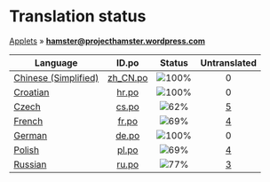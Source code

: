 # Translation status
[Applets](../../README.md) &#187; **hamster@projecthamster.wordpress.com**

Language | ID.po | Status | Untranslated
---------|:--:|:------:|:-----------:
[Chinese (Simplified)](../../language-status/zh_CN.md) | [zh_CN.po](po/zh_CN.po) | ![100%](http://progressed.io/bar/100) | 0
[Croatian](../../language-status/hr.md) | [hr.po](po/hr.po) | ![100%](http://progressed.io/bar/100) | 0
[Czech](../../language-status/cs.md) | [cs.po](po/cs.po) | ![62%](http://progressed.io/bar/62) | [5](untranslated-po/cs.md)
[French](../../language-status/fr.md) | [fr.po](po/fr.po) | ![69%](http://progressed.io/bar/69) | [4](untranslated-po/fr.md)
[German](../../language-status/de.md) | [de.po](po/de.po) | ![100%](http://progressed.io/bar/100) | 0
[Polish](../../language-status/pl.md) | [pl.po](po/pl.po) | ![69%](http://progressed.io/bar/69) | [4](untranslated-po/pl.md)
[Russian](../../language-status/ru.md) | [ru.po](po/ru.po) | ![77%](http://progressed.io/bar/77) | [3](untranslated-po/ru.md)
